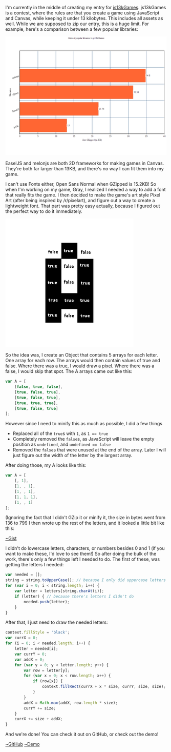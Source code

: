 I'm currently in the middle of creating my entry for [js13kGames](http://2015.js13kgames.com/). js13kGames is a contest, where the rules are that you create a game using JavaScript and Canvas, while keeping it under 13 kilobytes. This includes all assets as well. While we are supposed to zip our entry, this is a huge limit. For example, here's a comparison between a few popular libraries:

![Size of libraries vs js13kGames](/content/images/blank-2.png)

EaselJS and melonjs are both 2D frameworks for making games in Canvas. They're both far larger than 13KB, and there's no way I can fit them into my game.

I can't use Fonts either, Open Sans Normal when GZipped is 15.2KB! So when I'm working on my game, Gray, I realized I needed a way to add a font that really fits the game. I then decided to make the game's art style Pixel Art (after being inspired by /r/pixelart), and figure out a way to create a lightweight font. That part was pretty easy actually, because I figured out the perfect way to do it immediately.

![A Pixel](/content/images/A-pixel.png)

So the idea was, I create an Object that contains 5 arrays for each letter. One array for each row. The arrays would then contain values of true and false. Where there was a true, I would draw a pixel. Where there was a false, I would skip that spot. The A arrays came out like this:

```javascript
var A = [
    [false, true, false],
    [true, false, true],
    [true, false, true],
    [true, true, true],
    [true, false, true]
];
```

However since I need to minify this as much as possible, I did a few things

- Replaced all of the `true`s with `1`, as `1 == true`
- Completely removed the `false`s, as JavaScript will leave the empty position as `undefined`, and `undefined == false`
- Removed the `false`s that were unused at the end of the array. Later I will just figure out the width of the letter by the largest array.

After doing those, my A looks like this:

```javascript
var A = [
    [, 1],
    [1, , 1],
    [1, , 1],
    [1, 1, 1],
    [1, , 1]
];
```

(Ignoring the fact that I didn't GZip it or minify it, the size in bytes went from 136 to 79!)
I then wrote up the rest of the letters, and it looked a little bit like this:

[~Gist](https://gist.github.com/PaulBGD/4604f6073e223133fc9c)

I didn't do lowercase letters, characters, or numbers besides 0 and 1 (if you want to make these, I'd love to see them!) So after doing the bulk of the work, there's only a few things left I needed to do. The first of these, was getting the letters I needed:

```javascript
var needed = [];
string = string.toUpperCase(); // because I only did uppercase letters
for (var i = 0; i < string.length; i++) {
    var letter = letters[string.charAt(i)];
    if (letter) { // because there's letters I didn't do
        needed.push(letter);
    }
}
```

After that, I just need to draw the needed letters:

```javascript
context.fillStyle = 'black';
var currX = 0;
for (i = 0; i < needed.length; i++) {
    letter = needed[i];
    var currY = 0;
    var addX = 0;
    for (var y = 0; y < letter.length; y++) {
        var row = letter[y];
        for (var x = 0; x < row.length; x++) {
            if (row[x]) {
                context.fillRect(currX + x * size, currY, size, size);
            }
        }
        addX = Math.max(addX, row.length * size);
        currY += size;
    }
    currX += size + addX;
}
```

And we're done! You can check it out on GitHub, or check out the demo!

[~GitHub](https://github.com/PaulBGD/PixelFont) [~Demo](https://paulbgd.github.io/PixelFont)
